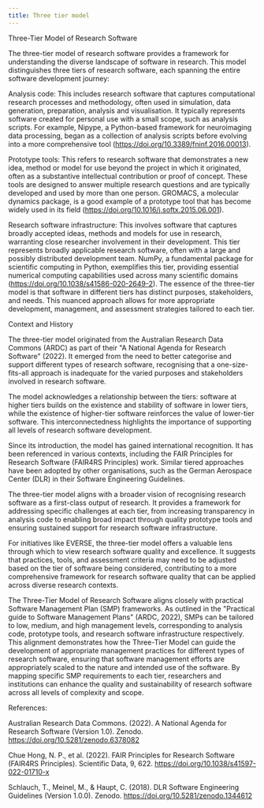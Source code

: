 ```yaml
---
title: Three tier model
---
```


Three-Tier Model of Research Software

The three-tier model of research software provides a framework for understanding the diverse landscape of software in research. This model distinguishes three tiers of research software, each spanning the entire software development journey:

Analysis code: This includes research software that captures computational research processes and methodology, often used in simulation, data generation, preparation, analysis and visualisation. It typically represents software created for personal use with a small scope, such as analysis scripts. For example, Nipype, a Python-based framework for neuroimaging data processing, began as a collection of analysis scripts before evolving into a more comprehensive tool (https://doi.org/10.3389/fninf.2016.00013).

Prototype tools: This refers to research software that demonstrates a new idea, method or model for use beyond the project in which it originated, often as a substantive intellectual contribution or proof of concept. These tools are designed to answer multiple research questions and are typically developed and used by more than one person. GROMACS, a molecular dynamics package, is a good example of a prototype tool that has become widely used in its field (https://doi.org/10.1016/j.softx.2015.06.001).

Research software infrastructure: This involves software that captures broadly accepted ideas, methods and models for use in research, warranting close researcher involvement in their development. This tier represents broadly applicable research software, often with a large and possibly distributed development team. NumPy, a fundamental package for scientific computing in Python, exemplifies this tier, providing essential numerical computing capabilities used across many scientific domains (https://doi.org/10.1038/s41586-020-2649-2).
The essence of the three-tier model is that software in different tiers has distinct purposes, stakeholders, and needs. This nuanced approach allows for more appropriate development, management, and assessment strategies tailored to each tier.

Context and History

The three-tier model originated from the Australian Research Data Commons (ARDC) as part of their "A National Agenda for Research Software" (2022). It emerged from the need to better categorise and support different types of research software, recognising that a one-size-fits-all approach is inadequate for the varied purposes and stakeholders involved in research software.

The model acknowledges a relationship between the tiers: software at higher tiers builds on the existence and stability of software in lower tiers, while the existence of higher-tier software reinforces the value of lower-tier software. This interconnectedness highlights the importance of supporting all levels of research software development.

Since its introduction, the model has gained international recognition. It has been referenced in various contexts, including the FAIR Principles for Research Software (FAIR4RS Principles) work. Similar tiered approaches have been adopted by other organisations, such as the German Aerospace Center (DLR) in their Software Engineering Guidelines.

The three-tier model aligns with a broader vision of recognising research software as a first-class output of research. It provides a framework for addressing specific challenges at each tier, from increasing transparency in analysis code to enabling broad impact through quality prototype tools and ensuring sustained support for research software infrastructure.

For initiatives like EVERSE, the three-tier model offers a valuable lens through which to view research software quality and excellence. It suggests that practices, tools, and assessment criteria may need to be adjusted based on the tier of software being considered, contributing to a more comprehensive framework for research software quality that can be applied across diverse research contexts.

The Three-Tier Model of Research Software aligns closely with practical Software Management Plan (SMP) frameworks. As outlined in the "Practical guide to Software Management Plans" (ARDC, 2022), SMPs can be tailored to low, medium, and high management levels, corresponding to analysis code, prototype tools, and research software infrastructure respectively. This alignment demonstrates how the Three-Tier Model can guide the development of appropriate management practices for different types of research software, ensuring that software management efforts are appropriately scaled to the nature and intended use of the software. By mapping specific SMP requirements to each tier, researchers and institutions can enhance the quality and sustainability of research software across all levels of complexity and scope.

References:

Australian Research Data Commons. (2022). A National Agenda for Research Software (Version 1.0). Zenodo. https://doi.org/10.5281/zenodo.6378082

Chue Hong, N. P., et al. (2022). FAIR Principles for Research Software (FAIR4RS Principles). Scientific Data, 9, 622. https://doi.org/10.1038/s41597-022-01710-x

Schlauch, T., Meinel, M., & Haupt, C. (2018). DLR Software Engineering Guidelines (Version 1.0.0). Zenodo. https://doi.org/10.5281/zenodo.1344612
